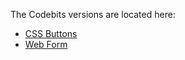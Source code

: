 The Codebits versions are located here:
- [CSS Buttons](http://www.codecademy.com/netcyphe/codebits/UIhHVf)
- [Web Form](http://www.codecademy.com/netcyphe/codebits/6b6wBt)
